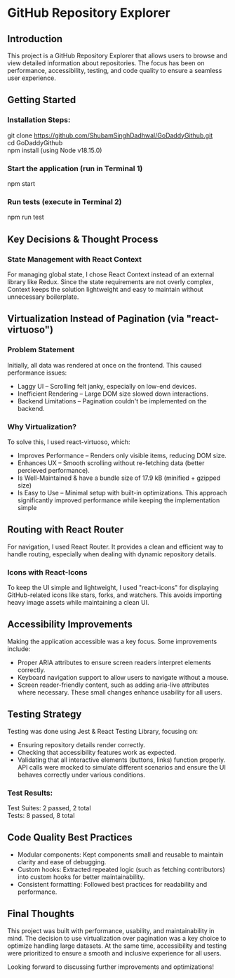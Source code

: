 # GitHub Repository Explorer
## Introduction
This project is a GitHub Repository Explorer that allows users to browse and view detailed information about repositories. 
The focus has been on performance, accessibility, testing, and code quality to ensure a seamless user experience.

## Getting Started
### Installation Steps:
git clone https://github.com/ShubamSinghDadhwal/GoDaddyGithub.git  
cd GoDaddyGithub  
npm install (using Node v18.15.0)

### Start the application (run in Terminal 1)
npm start  

### Run tests (execute in Terminal 2)
npm run test

## Key Decisions & Thought Process
### State Management with React Context
For managing global state, I chose React Context instead of an external library like Redux. Since the state requirements are not overly complex, 
Context keeps the solution lightweight and easy to maintain without unnecessary boilerplate.

## Virtualization Instead of Pagination (via "react-virtuoso")
### Problem Statement
Initially, all data was rendered at once on the frontend. This caused performance issues:
- Laggy UI – Scrolling felt janky, especially on low-end devices.
- Inefficient Rendering – Large DOM size slowed down interactions.
- Backend Limitations – Pagination couldn't be implemented on the backend.

### Why Virtualization?
To solve this, I used react-virtuoso, which:
- Improves Performance – Renders only visible items, reducing DOM size.
- Enhances UX – Smooth scrolling without re-fetching data (better percieved performance).
- Is Well-Maintained & have a bundle size of 17.9 kB (minified + gzipped size)
- Is Easy to Use – Minimal setup with built-in optimizations.
This approach significantly improved performance while keeping the implementation simple

## Routing with React Router
For navigation, I used React Router. It provides a clean and efficient way to handle routing, especially when dealing with dynamic repository details.
### Icons with React-Icons
To keep the UI simple and lightweight, I used "react-icons" for displaying GitHub-related icons like stars, forks, and watchers. 
This avoids importing heavy image assets while maintaining a clean UI.

## Accessibility Improvements
Making the application accessible was a key focus. Some improvements include:
- Proper ARIA attributes to ensure screen readers interpret elements correctly.
- Keyboard navigation support to allow users to navigate without a mouse.
- Screen reader-friendly content, such as adding aria-live attributes where necessary.
These small changes enhance usability for all users.

## Testing Strategy
Testing was done using Jest & React Testing Library, focusing on:
- Ensuring repository details render correctly.
- Checking that accessibility features work as expected.
- Validating that all interactive elements (buttons, links) function properly.
API calls were mocked to simulate different scenarios and ensure the UI behaves correctly under various conditions.

### Test Results:
Test Suites: 2 passed, 2 total  
Tests:       8 passed, 8 total

## Code Quality Best Practices
- Modular components: Kept components small and reusable to maintain clarity and ease of debugging.
- Custom hooks: Extracted repeated logic (such as fetching contributors) into custom hooks for better maintainability.
- Consistent formatting: Followed best practices for readability and performance.

## Final Thoughts
This project was built with performance, usability, and maintainability in mind. The decision to use virtualization over pagination was a key choice to optimize handling large datasets. At the same time, accessibility and testing were prioritized to ensure a smooth and inclusive experience for all users.

Looking forward to discussing further improvements and optimizations!
